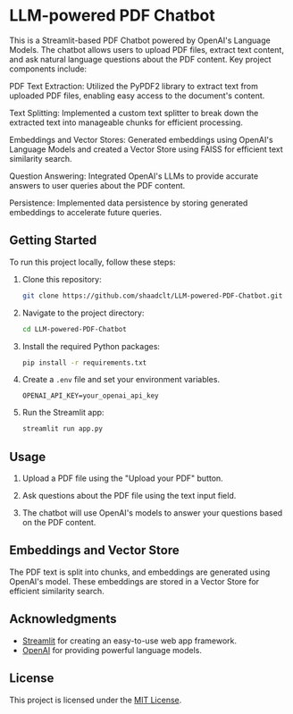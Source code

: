 # LLM-powered PDF Chatbot 

This is a Streamlit-based PDF Chatbot powered by OpenAI's Language Models. The chatbot allows users to upload PDF files, extract text content, and ask natural language questions about the PDF content. Key project components include:

PDF Text Extraction: Utilized the PyPDF2 library to extract text from uploaded PDF files, enabling easy access to the document's content.

Text Splitting: Implemented a custom text splitter to break down the extracted text into manageable chunks for efficient processing.

Embeddings and Vector Stores: Generated embeddings using OpenAI's Language Models and created a Vector Store using FAISS for efficient text similarity search.

Question Answering: Integrated OpenAI's LLMs to provide accurate answers to user queries about the PDF content.

Persistence: Implemented data persistence by storing generated embeddings to accelerate future queries.

## Getting Started

To run this project locally, follow these steps:

1. Clone this repository:

   ```bash
   git clone https://github.com/shaadclt/LLM-powered-PDF-Chatbot.git
   ```

2. Navigate to the project directory:

   ```bash
   cd LLM-powered-PDF-Chatbot
   ```

3. Install the required Python packages:

   ```bash
   pip install -r requirements.txt
   ```

4. Create a `.env` file and set your environment variables.

   ```plaintext
   OPENAI_API_KEY=your_openai_api_key
   ```

5. Run the Streamlit app:

   ```bash
   streamlit run app.py
   ```

## Usage

1. Upload a PDF file using the "Upload your PDF" button.

2. Ask questions about the PDF file using the text input field.

3. The chatbot will use OpenAI's models to answer your questions based on the PDF content.

## Embeddings and Vector Store

The PDF text is split into chunks, and embeddings are generated using OpenAI's model. These embeddings are stored in a Vector Store for efficient similarity search.

## Acknowledgments

- [Streamlit](https://streamlit.io/) for creating an easy-to-use web app framework.
- [OpenAI](https://openai.com/) for providing powerful language models.

## License

This project is licensed under the [MIT License](LICENSE).

